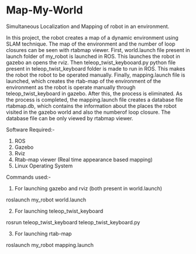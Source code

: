 # Map-My-World
Simultaneous Localization and Mapping of robot in an environment.

In this project, the robot creates a map of a dynamic environment using SLAM technique. The map of the environment and the number of loop closures can be seen with rtabmap viewer. First, world.launch file present in launch folder of my_robot is launched in ROS. This launches the robot in gazebo an opens the rviz. Then teleop_twist_keybooard.py python file present in teleop_twist_keyboard folder is made to run in ROS. This makes the robot the robot to be operated manually. Finally, mapping.launch file is launched, which creates the rtab-map of the environment of the environment as the robot is operate manually through teleop_twist_keyboard in gazebo. After this, the process is eliminated. As the process is completed, the mapping.launch file creates a database file rtabmap.db, which contains the information about the places the robot visited in the gazebo world and also the numberof loop closure. The database file can be only viewed by rtabmap viewer.

Software Required:-
1. ROS
2. Gazebo
3. Rviz
4. Rtab-map viewer (Real time appearance based mapping)
5. Linux Operating System

Commands used:-

1. For launching gazebo and rviz (both present in world.launch)

roslaunch my_robot world.launch

2. For launching teleop_twist_keyboard

rosrun teleop_twist_keyboard teleop_twist_keyboard.py

3. For launching rtab-map 

roslaunch my_robot mapping.launch

